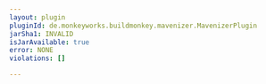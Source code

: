 ```yaml
---
layout: plugin
pluginId: de.monkeyworks.buildmonkey.mavenizer.MavenizerPlugin
jarSha1: INVALID
isJarAvailable: true
error: NONE
violations: []

---
```

